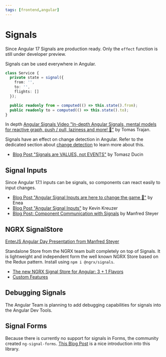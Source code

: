 ```yaml
---
tags: [frontend,angular]
---
```


# Signals

Since Angular 17 Signals are production ready. Only the `effect` function is still under developer preview.

Signals can be used everywhere in Angular. 

```ts
class Service {
  private state = signal({
    from: '',
    to: '',
    flights: []
  });

  public readonly from = computed(() => this.state().from);
  public readonly to = computed(() => this.state().to);
}
```

In depth [Angular Signals Video "In-depth Angular Signals, mental models for reactive graph, push / pull, laziness and more! 🚥"](https://www.youtube.com/watch?v=sbIlz-yuxQI) by Tomas Trajan.

Signals have an effect on change detection in Angular. Refer to the dedicated section about [change detection](change-detection) to learn more about this.

- [Blog Post "Signals are VALUES, not EVENTS"](https://dev.to/ducin/signals-are-values-not-events-10bn) by Tomasz Ducin

## Signal Inputs

Since Angular 17.1 inputs can be signals, so components can react easily to input changes.

- [Blog Post "Angular Signal Inputs are here to change the game 🎲"](https://justangular.com/blog/signal-inputs-are-here-to-change-the-game?s=09) by Enea
- [Blog Post "Angular Signal Inputs"](https://angularexperts.io/blog/angular-signal-inputs) by Kevin Kreuzer
- [Blog Post: Component Communication with Signals](https://www.angulararchitects.io/en/blog/component-communication-with-signals-inputs-two-way-bindings-and-content-view-queries) by Manfred Steyer

## NGRX SignalStore

[EnterJS Angular Day Presentation from Manfred Steyer](https://www.angulararchitects.io/en/presentations/angular-architectures-with-signals-5)

Standalone Store from the NGRX team built completely on top of Signals. It is lightweight and independent form the well known NGRX Store based on the Redux pattern.
Install using `npm i @ngrx/signals`.

- [The new NGRX Signal Store for Angular: 3 + 1 Flavors](https://www.angulararchitects.io/blog/the-new-ngrx-signal-store-for-angular-2-1-flavors/)
- [Custom Features](https://www.angulararchitects.io/blog/smarter-not-harder-simplifying-your-application-with-ngrx-signal-store-and-custom-features/)

## Debugging Signals

The Angular Team is planning to add debugging capabilities for signals into the Angular Dev Tools.

## Signal Forms

Because there is currently no support for signals in Forms, the community created `ng-signal-forms`. [This Blog Post](https://timdeschryver.dev/blog/bringing-the-power-of-signals-to-angular-forms-with-signal-forms?tldr=1) is a nice introduction into this library.
